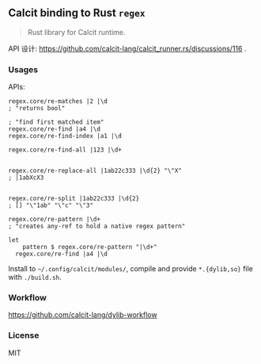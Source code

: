 ## Calcit binding to Rust `regex`

> Rust library for Calcit runtime.

API 设计: https://github.com/calcit-lang/calcit_runner.rs/discussions/116 .

### Usages

APIs:

```cirru
regex.core/re-matches |2 |\d
; "returns bool"

; "find first matched item"
regex.core/re-find |a4 |\d
regex.core/re-find-index |a1 |\d

regex.core/re-find-all |123 |\d+


regex.core/re-replace-all |1ab22c333 |\d{2} "\"X"
; |1abXcX3


regex.core/re-split |1ab22c333 |\d{2}
; [] "\"1ab" "\"c" "\"3"

regex.core/re-pattern |\d+
; "creates any-ref to hold a native regex pattern"
```

```cirru
let
    pattern $ regex.core/re-pattern "|\d+"
  regex.core/re-find |a4 |\d
```

Install to `~/.config/calcit/modules/`, compile and provide `*.{dylib,so}` file with `./build.sh`.

### Workflow

https://github.com/calcit-lang/dylib-workflow

### License

MIT
